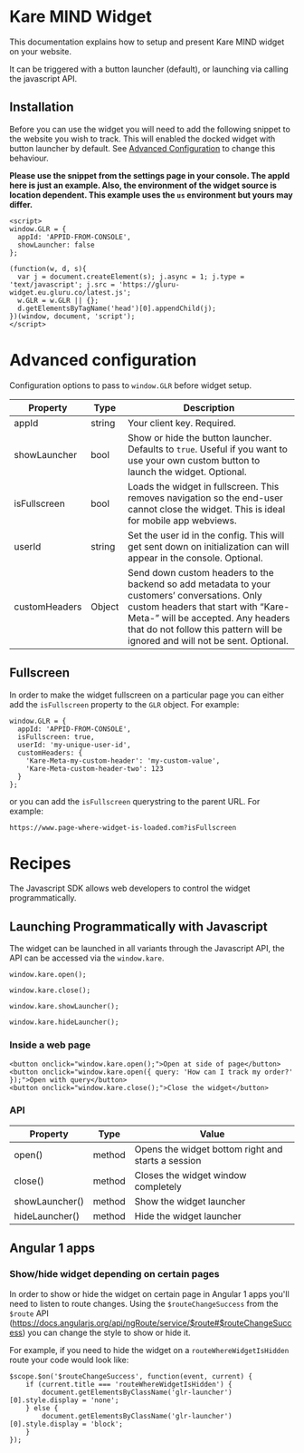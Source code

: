 # Kare MIND Widget

This documentation explains how to setup and present Kare MIND widget on your website.

It can be triggered with a button launcher (default), or launching via calling the javascript API.

## Installation

Before you can use the widget you will need to add the following snippet to the website you wish to track. This will enabled the docked widget with button launcher by default. See [Advanced Configuration](#advanced-configuration) to change this behaviour.

**Please use the snippet from the settings page in your console. The appId here is just an example. Also, the environment of the widget source is location dependent. This example uses the `us` environment but yours may differ.**


```
<script>
window.GLR = {
  appId: 'APPID-FROM-CONSOLE',
  showLauncher: false
};

(function(w, d, s){
  var j = document.createElement(s); j.async = 1; j.type = 'text/javascript'; j.src = 'https://gluru-widget.eu.gluru.co/latest.js';
  w.GLR = w.GLR || {};
  d.getElementsByTagName('head')[0].appendChild(j);
})(window, document, 'script');
</script>
```

# Advanced configuration

Configuration options to pass to `window.GLR` before widget setup.

|  Property    |   Type    |  Description |
|--------------|-----------|--------------|
| appId        |   string  | Your client key. Required. |
| showLauncher |   bool    | Show or hide the button launcher. Defaults to `true`. Useful if you want to use your own custom button to launch the widget. Optional. |
| isFullscreen | bool      | Loads the widget in fullscreen. This removes navigation so the end-user cannot close the widget. This is ideal for mobile app webviews.|
| userId          |   string  | Set the user id in the config. This will get sent down on initialization can will appear in the console. Optional.|
| customHeaders   |   Object  | Send down custom headers to the backend so add metadata to your customers’ conversations. Only custom headers that start with “Kare-Meta-” will be accepted. Any headers that do not follow this pattern will be ignored and will not be sent. Optional. |


## Fullscreen

In order to make the widget fullscreen on a particular page you can either add the `isFullscreen` property to the `GLR` object. For example:

```
window.GLR = {
  appId: 'APPID-FROM-CONSOLE',
  isFullscreen: true,
  userId: 'my-unique-user-id',
  customHeaders: {
    'Kare-Meta-my-custom-header': 'my-custom-value',
    'Kare-Meta-custom-header-two': 123
  }
};
```

or you can add the `isFullscreen` querystring to the parent URL. For example:

```
https://www.page-where-widget-is-loaded.com?isFullscreen
```

# Recipes

The Javascript SDK allows web developers to control the widget programmatically.

## Launching Programmatically with Javascript

The widget can be launched in all variants through the Javascript API, the API can be accessed via the `window.kare`.

```
window.kare.open();
```

```
window.kare.close();
```

```
window.kare.showLauncher();
```

```
window.kare.hideLauncher();
```

### Inside a web page

```
<button onclick="window.kare.open();">Open at side of page</button>
<button onclick="window.kare.open({ query: 'How can I track my order?' });">Open with query</button>
<button onclick="window.kare.close();">Close the widget</button>
```

### API

| Property             |  Type   | Value            |
|----------------------|---------|------------------|
| open()  | method  | Opens the widget bottom right and starts a session |  
| close()  | method  | Closes the widget window completely |
| showLauncher()  | method  | Show the widget launcher |
| hideLauncher()  | method  | Hide the widget launcher |


## Angular 1 apps
### Show/hide widget depending on certain pages
In order to show or hide the widget on certain page in Angular 1 apps you'll need to listen to route changes.
Using the `$routeChangeSuccess` from the `$route` API (https://docs.angularjs.org/api/ngRoute/service/$route#$routeChangeSuccess) you can change the style to show or hide it.

For example, if you need to hide the widget on a `routeWhereWidgetIsHidden` route your code would look like:
```
$scope.$on('$routeChangeSuccess', function(event, current) {
    if (current.title === 'routeWhereWidgetIsHidden') {
        document.getElementsByClassName('glr-launcher')[0].style.display = 'none';
    } else {
        document.getElementsByClassName('glr-launcher')[0].style.display = 'block';
    }
});
```
